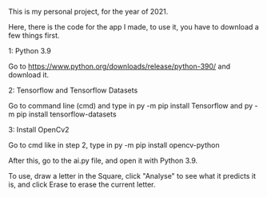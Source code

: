 This is my personal project, for the year of 2021. 

Here, there is the code for the app I made, to use it, you have to download a few things first.

1: Python 3.9

Go to https://www.python.org/downloads/release/python-390/ and download it.

2: Tensorflow and Tensorflow Datasets

Go to command line (cmd) and type in 
py -m pip install Tensorflow
and
py -m pip install tensorflow-datasets

3: Install OpenCv2 

Go to cmd like in step 2, type in
py -m pip install opencv-python


After this, go to the ai.py file, and open it with Python 3.9.

To use, draw a letter in the Square, click "Analyse" to see what it predicts it is, and click Erase to erase the current letter.
